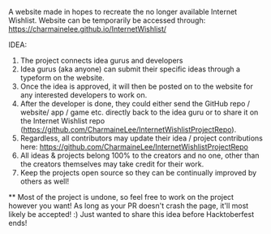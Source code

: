 A website made in hopes to recreate the no longer available Internet Wishlist. 
Website can be temporarily be accessed through: https://charmainelee.github.io/InternetWishlist/

IDEA:<br>
1. The project connects idea gurus and developers <br>
2. Idea gurus (aka anyone) can submit their specific ideas through a typeform on the website.<br>
3. Once the idea is approved, it will then be posted on to the website for any interested developers to work on.<br>
4. After the developer is done, they could either send the GitHub repo / website/ app / game etc. directly back to the idea guru or to share it on the Internet Wishlist repo (https://github.com/CharmaineLee/InternetWishlistProjectRepo). <br>
5. Regardless, all contributors may update their idea / project contributions here: https://github.com/CharmaineLee/InternetWishlistProjectRepo<br>
6. All ideas & projects belong 100% to the creators and no one, other than the creators themselves may take credit for their work.<br>
7. Keep the projects open source so they can be continually improved by others as well!<br>

** Most of the project is undone, so feel free to work on the project however you want! As long as your PR doesn't crash the page, it'll most likely be accepted! :) Just wanted to share this idea before Hacktoberfest ends! 
